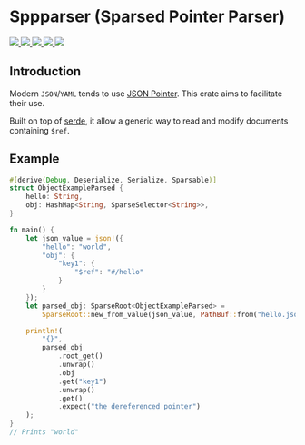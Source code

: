 # Sppparser (Sparsed Pointer Parser)

<a href="https://gitlab.com/basiliq/sppparse/-/pipelines" alt="Gitlab pipeline status">
  <img src="https://img.shields.io/gitlab/pipeline/basiliq/sppparse/master">
</a>
<a href="https://codecov.io/gl/basiliq/sppparse" alt="Codecov">
  <img src="https://img.shields.io/codecov/c/gitlab/basiliq/sppparse?token=THQK5HQAR8">
</a>
<a href="https://crates.io/crates/sppparse" alt="Crates.io version">
  <img src="https://img.shields.io/crates/v/sppparse">
</a>
<a href="https://crates.io/crates/sppparse" alt="Crates.io license">
  <img src="https://img.shields.io/crates/l/sppparse?label=license">
</a>
<a href="https://docs.rs/sppparse/0.1.0/sppparse/" alt="Docs.rs">
  <img src="https://docs.rs/sppparse/badge.svg">
</a>

## Introduction

Modern `JSON`/`YAML` tends to use [JSON Pointer](https://tools.ietf.org/html/rfc6901). This crate aims to facilitate their use.

Built on top of [serde](https://serde.rs/), it allow a generic way to read and modify documents containing `$ref`.

## Example

```rust
#[derive(Debug, Deserialize, Serialize, Sparsable)]
struct ObjectExampleParsed {
    hello: String,
    obj: HashMap<String, SparseSelector<String>>,
}

fn main() {
    let json_value = json!({
        "hello": "world",
        "obj": {
            "key1": {
                "$ref": "#/hello"
            }
        }
    });
    let parsed_obj: SparseRoot<ObjectExampleParsed> =
        SparseRoot::new_from_value(json_value, PathBuf::from("hello.json"), vec![]).unwrap();

    println!(
        "{}",
        parsed_obj
            .root_get()
            .unwrap()
            .obj
            .get("key1")
            .unwrap()
            .get()
            .expect("the dereferenced pointer")
    );
}
// Prints "world"
```
